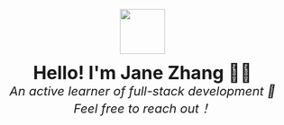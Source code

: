 <p align="center">
  <img src="https://media.giphy.com/media/hvRJCLFzcasrR4ia7z/giphy.gif" width="80"/>
</p>

<p align="center">
  <span style="font-size: 32px;"><strong>Hello! I'm Jane Zhang 👩‍💻</strong></span><br>
  <span style="font-size: 22px;"><em>An active learner of full-stack development 🚀 Feel free to reach out！</em></span>
</p>


